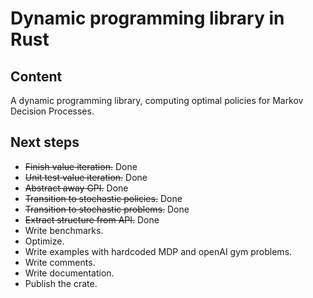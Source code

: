 # Dynamic programming library in Rust

## Content

A dynamic programming library, computing optimal policies for Markov Decision Processes.

## Next steps

* ~~Finish value iteration.~~ Done
* ~~Unit test value iteration.~~ Done
* ~~Abstract away GPI.~~ Done
* ~~Transition to stochastic policies.~~ Done
* ~~Transition to stochastic problems.~~ Done
* ~~Extract structure from API.~~ Done
* Write benchmarks.
* Optimize.
* Write examples with hardcoded MDP and openAI gym problems.
* Write comments.
* Write documentation.
* Publish the crate.
